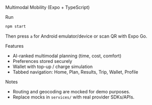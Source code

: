 Multimodal Mobility (Expo + TypeScript)

Run

```bash
npm start
```

Then press `a` for Android emulator/device or scan QR with Expo Go.

Features
- AI-ranked multimodal planning (time, cost, comfort)
- Preferences stored securely
- Wallet with top-up / charge simulation
- Tabbed navigation: Home, Plan, Results, Trip, Wallet, Profile

Notes
- Routing and geocoding are mocked for demo purposes.
- Replace mocks in `services/` with real provider SDKs/APIs.

